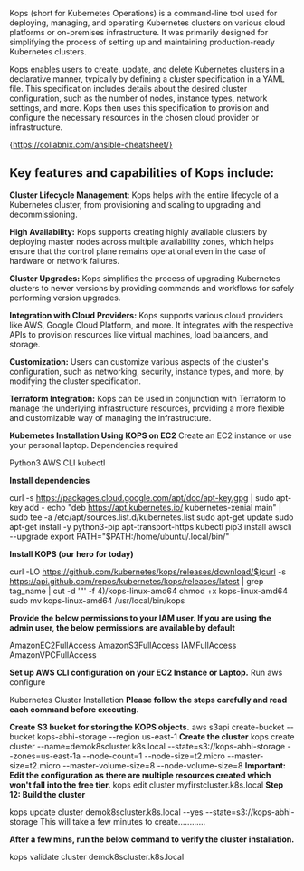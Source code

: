 Kops (short for Kubernetes Operations) is a command-line tool used for deploying, managing, and operating Kubernetes clusters on various cloud platforms or on-premises infrastructure. It was primarily designed for simplifying the process of setting up and maintaining production-ready Kubernetes clusters.

Kops enables users to create, update, and delete Kubernetes clusters in a declarative manner, typically by defining a cluster specification in a YAML file. This specification includes details about the desired cluster configuration, such as the number of nodes, instance types, network settings, and more. Kops then uses this specification to provision and configure the necessary resources in the chosen cloud provider or infrastructure.

{https://collabnix.com/ansible-cheatsheet/}
## Key features and capabilities of Kops include:

**Cluster Lifecycle Management**: Kops helps with the entire lifecycle of a Kubernetes cluster, from provisioning and scaling to upgrading and decommissioning.

**High Availability:** Kops supports creating highly available clusters by deploying master nodes across multiple availability zones, which helps ensure that the control plane remains operational even in the case of hardware or network failures.

**Cluster Upgrades:** Kops simplifies the process of upgrading Kubernetes clusters to newer versions by providing commands and workflows for safely performing version upgrades.

**Integration with Cloud Providers:** Kops supports various cloud providers like AWS, Google Cloud Platform, and more. It integrates with the respective APIs to provision resources like virtual machines, load balancers, and storage.

**Customization:** Users can customize various aspects of the cluster's configuration, such as networking, security, instance types, and more, by modifying the cluster specification.

**Terraform Integration:** Kops can be used in conjunction with Terraform to manage the underlying infrastructure resources, providing a more flexible and customizable way of managing the infrastructure.

**Kubernetes Installation Using KOPS on EC2**
Create an EC2 instance or use your personal laptop.
Dependencies required

Python3
AWS CLI
kubectl

**Install dependencies**

curl -s https://packages.cloud.google.com/apt/doc/apt-key.gpg | sudo apt-key add -
echo "deb https://apt.kubernetes.io/ kubernetes-xenial main" | sudo tee -a /etc/apt/sources.list.d/kubernetes.list
sudo apt-get update
sudo apt-get install -y python3-pip apt-transport-https kubectl
pip3 install awscli --upgrade
export PATH="$PATH:/home/ubuntu/.local/bin/"

**Install KOPS (our hero for today)**

curl -LO https://github.com/kubernetes/kops/releases/download/$(curl -s https://api.github.com/repos/kubernetes/kops/releases/latest | grep tag_name | cut -d '"' -f 4)/kops-linux-amd64
chmod +x kops-linux-amd64
sudo mv kops-linux-amd64 /usr/local/bin/kops

**Provide the below permissions to your IAM user. If you are using the admin user, the below permissions are available by default**

AmazonEC2FullAccess
AmazonS3FullAccess
IAMFullAccess
AmazonVPCFullAccess

**Set up AWS CLI configuration on your EC2 Instance or Laptop.**
Run aws configure

Kubernetes Cluster Installation
**Please follow the steps carefully and read each command before executing**.

**Create S3 bucket for storing the KOPS objects.**
aws s3api create-bucket --bucket kops-abhi-storage --region us-east-1
**Create the cluster**
kops create cluster --name=demok8scluster.k8s.local --state=s3://kops-abhi-storage --zones=us-east-1a --node-count=1 --node-size=t2.micro --master-size=t2.micro  --master-volume-size=8 --node-volume-size=8
**Important: Edit the configuration as there are multiple resources created which won't fall into the free tier.**
kops edit cluster myfirstcluster.k8s.local
**Step 12: Build the cluster**

kops update cluster demok8scluster.k8s.local --yes --state=s3://kops-abhi-storage
This will take a few minutes to create............

**After a few mins, run the below command to verify the cluster installation.**

kops validate cluster demok8scluster.k8s.local



